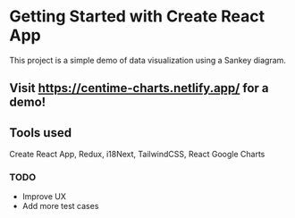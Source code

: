 # Getting Started with Create React App

This project is a simple demo of data visualization using a Sankey diagram.

## Visit https://centime-charts.netlify.app/ for a demo!

## Tools used

Create React App, Redux, i18Next, TailwindCSS, React Google Charts

### TODO

- Improve UX
- Add more test cases

